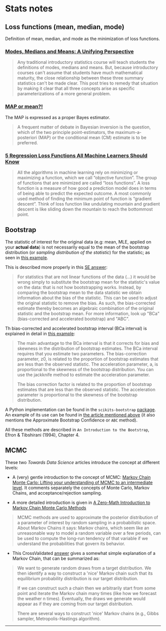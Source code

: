 
# Stats notes

## Loss functions (mean, median, mode)

Definition of mean, median, and mode as the minimization of loss functions.

### [Modes, Medians and Means: A Unifying Perspective][1]

> Any traditional introductory statistics course will teach students the definitions of modes, medians and means. But, because introductory courses can't assume that students have much mathematical maturity, the close relationship between these three summary statistics can't be made clear. This post tries to remedy that situation by making it clear that all three concepts arise as specific parameterizations of a more general problem.

### [MAP or mean?!][2]

The MAP is expressed as a proper Bayes estimator.

> A frequent matter of debate in Bayesian inversion is the question, which of the two principle point-estimators, the maximum-a-posteriori (MAP) or the conditional mean (CM) estimate is to be preferred.

### [5 Regression Loss Functions All Machine Learners Should Know][3]

> All the algorithms in machine learning rely on minimizing or maximizing a function, which we call “objective function”. The group of functions that are minimized are called “loss functions”. A loss function is a measure of how good a prediction model does in terms of being able to predict the expected outcome. A most commonly used method of finding the minimum point of function is “gradient descent”. Think of loss function like undulating mountain and gradient descent is like sliding down the mountain to reach the bottommost point.


## Bootstrap

The statistic of interest for the original data (e.g: mean, MLE, applied on your **actual data**) is not necessarily equal to the mean of the bootstrap distribution (or *sampling distribution of the statistic*) for the statistic; as seen in [this example][5].

This is described more properly in this [SE answer][4]:

> For statistics that are not linear functions of the data (...) it would be wrong simply to substitute the bootstrap mean for the statistic's value on the data: that is not how bootstrapping works. Instead, by comparing the bootstrap mean to the data statistic we obtain information about the bias of the statistic. This can be used to adjust the original statistic to remove the bias. As such, the bias-corrected estimate thereby becomes an algebraic combination of the original statistic and the bootstrap mean. For more information, look up "BCa" (bias-corrected and accelerated bootstrap) and "ABC".

Th bias-corrected and accelerated bootstrap interval (BCa interval) is explained in detail in [this example][6]:

> The main advantage to the BCa interval is that it corrects for bias and skewness in the distribution of bootstrap estimates. The BCa interval requires that you estimate two parameters. The bias-correction parameter, z0, is related to the proportion of bootstrap estimates that are less than the observed statistic. The acceleration parameter, a, is proportional to the skewness of the bootstrap distribution. You can use the jackknife method to estimate the acceleration parameter.
>
> The bias correction factor is related to the proportion of bootstrap estimates that are less than the observed statistic. The acceleration parameter is proportional to the skewness of the bootstrap distribution.

A Python implementation can be found in the `scikits-bootstrap` [package][7]. An example of its use can be found in [the article mentioned above][6] (it also mentions the Approximate Bootstrap Confidence or `ABC` method).

All these methods are described in `An Introduction to the Bootstrap`, Efron & Tibshirani (1994), Chapter 4.


## MCMC

These two *Towards Data Science* articles introduce the concept at different levels:

* A (very) gentle introduction to the concept of MCMC: [Markov Chain Monte Carlo: Lifting your understanding of MCMC to an intermediate level][8]. It comments separately the concepts of Monte Carlo, Markov Chains, and acceptance/rejection sampling.

* A more detailed introduction is given in [A Zero-Math Introduction to Markov Chain Monte Carlo Methods][9]
> MCMC methods are used to approximate the posterior distribution of a parameter of interest by random sampling in a probabilistic space.
About Markov Chains it says:
> Markov chains, which seem like an unreasonable way to model a random variable over a few periods, can be used to compute the long-run tendency of that variable if we understand the probabilities that govern its behavior.

* This CrossValidated [answer][10] gives a somewhat simple explanation of a Markov Chain, that can be summarized as:

> We want to generate random draws from a target distribution. We then identify a way to construct a 'nice' Markov chain such that its equilibrium probability distribution is our target distribution.
>
>If we can construct such a chain then we arbitrarily start from some point and iterate the Markov chain many times (like how we forecast the weather n times). Eventually, the draws we generate would appear as if they are coming from our target distribution.
>
> There are several ways to construct 'nice' Markov chains (e.g., Gibbs sampler, Metropolis-Hastings algorithm).

______________________________________________________________
[1]: http://www.johnmyleswhite.com/notebook/2013/03/22/modes-medians-and-means-an-unifying-perspective/
[2]: https://xianblog.wordpress.com/2014/03/05/map-or-mean/
[3]: https://heartbeat.fritz.ai/5-regression-loss-functions-all-machine-learners-should-know-4fb140e9d4b0
[4]: https://stats.stackexchange.com/a/133405/10416
[5]: https://blogs.sas.com/content/iml/2017/07/10/bootstrap-sasiml.html
[6]: https://blogs.sas.com/content/iml/2017/07/12/bootstrap-bca-interval.html
[7]: https://github.com/cgevans/scikits-bootstrap
[8]: https://towardsdatascience.com/markov-chain-monte-carlo-291d8a5975ae
[9]: https://towardsdatascience.com/a-zero-math-introduction-to-markov-chain-monte-carlo-methods-dcba889e0c50
[10]: https://stats.stackexchange.com/a/207/10416
